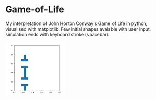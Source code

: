 # Game-of-Life
My interpretation of John Horton Conway's Game of Life in python, visualised with matplotlib.
Few initial shapes avaiable with user input, simulation ends with keyboard stroke (spacebar).

![Alt Text](https://raw.githubusercontent.com/hawciu/Game-of-Life/main/game%20of%20life.gif)
